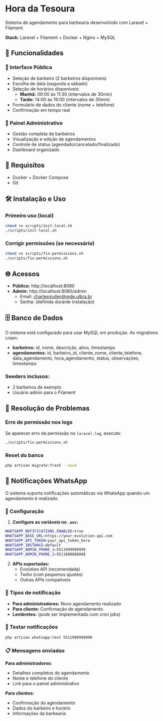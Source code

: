 # Hora da Tesoura

Sistema de agendamento para barbearia desenvolvido com Laravel + Filament.

**Stack:** Laravel + Filament + Docker + Nginx + MySQL

## 🎯 Funcionalidades

### 👥 Interface Pública
- Seleção de barbeiro (2 barbeiros disponíveis)
- Escolha de data (segunda a sábado)
- Seleção de horários disponíveis:
  - **Manhã:** 09:00 às 11:30 (intervalos de 30min)
  - **Tarde:** 14:00 às 19:00 (intervalos de 30min)
- Formulário de dados do cliente (nome + telefone)
- Confirmação em tempo real

### 🔧 Painel Administrativo
- Gestão completa de barbeiros
- Visualização e edição de agendamentos
- Controle de status (agendado/cancelado/finalizado)
- Dashboard organizado

## 🚀 Requisitos
- Docker + Docker Compose
- Git

## 🛠️ Instalação e Uso

### Primeiro uso (local)
```bash
chmod +x scripts/init-local.sh
./scripts/init-local.sh
```

### Corrigir permissões (se necessário)
```bash
chmod +x scripts/fix-permissions.sh
./scripts/fix-permissions.sh
```

## 🌐 Acessos
- **Público:** http://localhost:8080
- **Admin:** http://localhost:8080/admin
  - Email: charlesmuller@rede.ulbra.br
  - Senha: (definida durante instalação)

## 🗄️ Banco de Dados
O sistema está configurado para usar MySQL em produção. As migrations criam:

- **barbeiros:** id, nome, descrição, ativo, timestamps
- **agendamentos:** id, barbeiro_id, cliente_nome, cliente_telefone, data_agendamento, hora_agendamento, status, observações, timestamps

### Seeders inclusos:
- 2 barbeiros de exemplo
- Usuário admin para o Filament

## 🔧 Resolução de Problemas

### Erro de permissão nos logs
Se aparecer erro de permissão no `laravel.log`, execute:
```bash
./scripts/fix-permissions.sh
```

### Reset do banco
```bash
php artisan migrate:fresh --seed
```

## 📱 Notificações WhatsApp

O sistema suporta notificações automáticas via WhatsApp quando um agendamento é realizado.

### 🔧 Configuração

1. **Configure as variáveis no `.env`:**
```bash
WHATSAPP_NOTIFICATIONS_ENABLED=true
WHATSAPP_BASE_URL=https://your-evolution-api.com
WHATSAPP_API_TOKEN=your_api_token_here
WHATSAPP_INSTANCE=default
WHATSAPP_ADMIN_PHONE_1=5511999999999
WHATSAPP_ADMIN_PHONE_2=5511888888888
```

2. **APIs suportadas:**
   - Evolution API (recomendada)
   - Twilio (com pequenos ajustes)
   - Outras APIs compatíveis

### 📨 Tipos de notificação

- **Para administradores:** Novo agendamento realizado
- **Para cliente:** Confirmação do agendamento
- **Lembretes:** (pode ser implementado com cron jobs)

### 🧪 Testar notificações
```bash
php artisan whatsapp:test 5511999999999
```

### 📋 Mensagens enviadas

**Para administradores:**
- Detalhes completos do agendamento
- Nome e telefone do cliente
- Link para o painel administrativo

**Para clientes:**
- Confirmação do agendamento
- Dados do barbeiro e horário
- Informações da barbearia